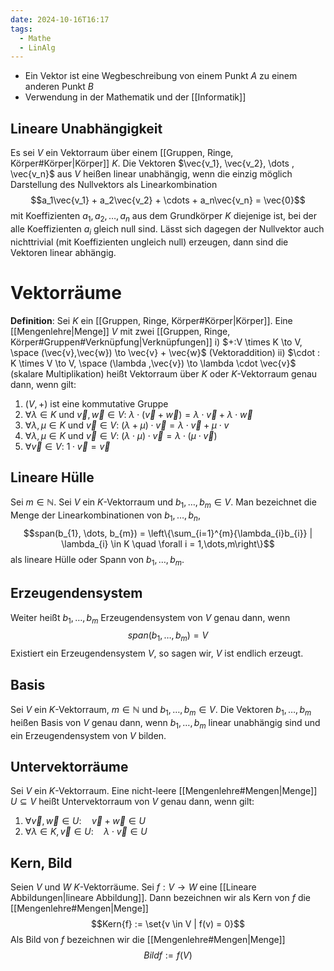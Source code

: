 ```yaml
---
date: 2024-10-16T16:17
tags:
  - Mathe
  - LinAlg
---
```

- Ein Vektor ist eine Wegbeschreibung von einem Punkt $A$ zu einem anderen Punkt $B$
- Verwendung in der Mathematik und der [[Informatik]]

## Lineare Unabhängigkeit
Es sei $V$ ein Vektorraum über einem [[Gruppen, Ringe, Körper#Körper|Körper]] $K$. Die Vektoren $\vec{v_1}, \vec{v_2}, \dots , \vec{v_n}$ aus $V$ heißen linear unabhängig, wenn die einzig möglich Darstellung des Nullvektors als Linearkombination
$$a_1\vec{v_1} + a_2\vec{v_2} + \cdots + a_n\vec{v_n} = \vec{0}$$
mit Koeffizienten $a_1, a_2, \dots , a_n$ aus dem Grundkörper $K$ diejenige ist, bei der alle Koeffizienten $a_i$ gleich null sind. Lässt sich dagegen der Nullvektor auch nichttrivial (mit Koeffizienten ungleich null) erzeugen, dann sind die Vektoren linear abhängig.

# Vektorräume
**Definition**: Sei $K$ ein [[Gruppen, Ringe, Körper#Körper|Körper]]. Eine [[Mengenlehre|Menge]] $V$ mit zwei [[Gruppen, Ringe, Körper#Gruppen#Verknüpfung|Verknüpfungen]]
i) $+:V \times K \to V, \space (\vec{v},\vec{w}) \to \vec{v} + \vec{w}$ (Vektoraddition)
ii) $\cdot : K \times V \to V, \space (\lambda ,\vec{v}) \to \lambda \cdot \vec{v}$ (skalare Multiplikation)
heißt Vektorraum über $K$ oder $K$-Vektorraum genau dann, wenn gilt:
1. $(V,+)$ ist eine kommutative Gruppe
2. $\forall \lambda \in K$ und $\vec{v}, \vec{w} \in V$:  $\lambda \cdot (\vec{v} + \vec{w}) = \lambda \cdot \vec{v} + \lambda \cdot \vec{w}$
3. $\forall \lambda , \mu \in K$ und $\vec{v} \in V$:  $(\lambda + \mu) \cdot \vec{v} = \lambda \cdot \vec{v} + \mu \cdot v$
4. $\forall \lambda , \mu \in K$ und $\vec{v} \in V$:  $(\lambda \cdot \mu) \cdot \vec{v} = \lambda \cdot (\mu \cdot \vec{v})$
5. $\forall \vec{v} \in V$: $1 \cdot \vec{v} = \vec{v}$

## Lineare Hülle
Sei $m \in \mathbb{N}$. Sei $V$ ein $K$-Vektorraum und $b_{1}, \dots,b_{m} \in V$. Man bezeichnet die Menge der Linearkombinationen von $b_{1}, \dots, b_{n}$,
$$span(b_{1}, \dots, b_{m}) = \left\{\sum_{i=1}^{m}{\lambda_{i}b_{i}} | \lambda_{i} \in K \quad \forall i = 1,\dots,m\right\}$$
als lineare Hülle oder Spann von $b_{1}, \dots, b_{m}$.

## Erzeugendensystem
Weiter heißt $b_{1}, \dots, b_{m}$ Erzeugendensystem von $V$ genau dann, wenn
$$span(b_{1}, \dots, b_{m}) = V$$
Existiert ein Erzeugendensystem $V$, so sagen wir, $V$ ist endlich erzeugt.
## Basis
Sei $V$ ein $K$-Vektorraum, $m \in \mathbb{N}$ und $b_{1}, \dots, b_{m} \in V$. Die Vektoren $b_{1}, \dots, b_{m}$ heißen Basis von $V$ genau dann, wenn $b_{1}, \dots, b_{m}$ linear unabhängig sind und ein Erzeugendensystem von $V$ bilden.

## Untervektorräume
Sei $V$ ein $K$-Vektorraum. Eine nicht-leere [[Mengenlehre#Mengen|Menge]] $U \subseteq V$ heißt Untervektorraum von $V$ genau dann, wenn gilt:
1) $\forall \vec{v}, \vec{w} \in U: \quad \vec{v} + \vec{w} \in U$
2) $\forall \lambda \in K, \vec{v} \in U: \quad \lambda \cdot \vec{v} \in U$

## Kern, Bild
Seien $V$ und $W$ $K$-Vektorräume. Sei $f: V \to W$ eine [[Lineare Abbildungen|lineare Abbildung]]. Dann bezeichnen wir als Kern von $f$ die [[Mengenlehre#Mengen|Menge]]
$$Kern{f} := \set{v \in V | f(v) = 0}$$
Als Bild von $f$ bezeichnen wir die [[Mengenlehre#Mengen|Menge]]
$$Bild{f} := f(V)$$